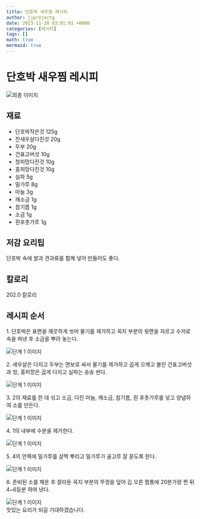 ```yaml
---
title: 단호박 새우찜 레시피
author: jjprojectg
date: 2023-11-20 03:01:01 +0000
categories: [레시피]
tags: []
math: true
mermaid: true
---
```

<meta name="og:type" content="website"/>
<meta charset="UTF-8"/>
<div class="header">
  <h1>단호박 새우찜 레시피</h1>
</div>

<div class="container my-4">
  <div class="row">
    <div class="col-12 col-md-6">
      <div class="recipe-image">
        <img src="http://www.foodsafetykorea.go.kr/uploadimg/20141117/20141117053650_1416213410481.jpg" class="step-image" alt="최종 이미지"/>
      </div>
    </div>
    <div class="col-12 col-md-6">
      <div class="ingredients">
        <h2>재료</h2>
        <ul class="card">
          <li> 단호박작은것 125g </li>
          <li>  잔새우살다진것 20g </li>
          <li>  두부 20g </li>
          <li>  건표고버섯 10g </li>
          <li>  청피망다진것 10g </li>
          <li>  홍피망다진것 10g </li>
          <li>  실파 5g </li>
          <li>  밀가루 8g </li>
          <li>  마늘 3g </li>
          <li>  깨소금 1g </li>
          <li>  참기름 1g </li>
          <li>  소금 1g </li>
          <li>  흰후춧가루 1g </li>
</ul>
      </div>
    </div>
    <div class="col-12 col-md-6">
      <div class="ingredients">
        <h2>저감 요리팁</h2>
        <div class="card"> 
          <p>
            단호박 속에 쌀과 견과류를 함께 넣어 만들어도 좋다.
          </p>
        </div>
      </div>
      <div class="ingredients">
        <h2>칼로리</h2>
        <div class="card"> 
          <p>
            202.0 칼로리
          </p>
        </div>
      </div>
    </div>
  </div>

  <h2 class="my-4">레시피 순서</h2>
  <div class="card recipe-card">
    <div class="card-body recipe-step">
      <p class="card-text step-description">1. 단호박은 표면을 깨끗하게 씻어 물기를 제거하고 꼭지 부분의 윗면을 자르고 수저로 속을 파낸 후 소금을 뿌려 놓는다.</p>
      <img src="http://www.foodsafetykorea.go.kr/uploadimg/cook/959-1.jpg" alt="단계 1 이미지" class="step-image"/>
    </div>
  </div>
  <div class="card recipe-card">
    <div class="card-body recipe-step">
      <p class="card-text step-description">2. 새우살은 다지고 두부는 면보로 싸서 물기를 제거하고 곱게 으깨고 불린 건표고버섯과 청, 홍피망은 곱게 다지고 실파는 송송 썬다.</p>
      <img src="http://www.foodsafetykorea.go.kr/uploadimg/cook/959-2.jpg" alt="단계 1 이미지" class="step-image"/>
    </div>
  </div>
  <div class="card recipe-card">
    <div class="card-body recipe-step">
      <p class="card-text step-description">3. 2의 재료를 한 데 섞고 소금, 다진 마늘, 깨소금, 참기름, 흰 후춧가루를 넣고 양념하여 소를 만든다.</p>
      <img src="http://www.foodsafetykorea.go.kr/uploadimg/cook/959-3.jpg" alt="단계 1 이미지" class="step-image"/>
    </div>
  </div>
  <div class="card recipe-card">
    <div class="card-body recipe-step">
      <p class="card-text step-description">4. 1의 내부에 수분을 제거한다.</p>
      <img src="http://www.foodsafetykorea.go.kr/uploadimg/cook/959-4.jpg" alt="단계 1 이미지" class="step-image"/>
    </div>
  </div>
  <div class="card recipe-card">
    <div class="card-body recipe-step">
      <p class="card-text step-description">5. 4의 안쪽에 밀가루를 살짝 뿌리고 밀가루가 골고루 잘 묻도록 한다.</p>
      <img src="http://www.foodsafetykorea.go.kr/uploadimg/cook/959-5.jpg" alt="단계 1 이미지" class="step-image"/>
    </div>
  </div>
  <div class="card recipe-card">
    <div class="card-body recipe-step">
      <p class="card-text step-description">6. 준비된 소를 채운 후 잘라둔 꼭지 부분의 뚜껑을 덮어 김 오른 찜통에 20분가량 찐 뒤 4~6등분 하여 낸다.</p>
      <img src="http://www.foodsafetykorea.go.kr/uploadimg/cook/959-6.jpg" alt="단계 1 이미지" class="step-image"/>
    </div>
  </div>

</div>
맛있는 요리가 되길 기대하겠습니다.
